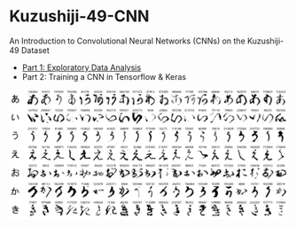 # Kuzushiji-49-CNN
An Introduction to Convolutional Neural Networks (CNNs) on the Kuzushiji-49 Dataset

- [Part 1: Exploratory Data Analysis](https://mylesharrison.com/2023/01/24/Kuzushiji.html)
- Part 2: Training a CNN in Tensorflow & Keras

<img src="https://github.com/mylesmharrison/Kuzushiji-49-CNN/raw/master/img/samples.png" alt="examples of hiragana from the Kuzushiji-49 dataset"/>
